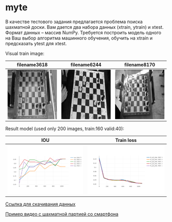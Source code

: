 # myte

В качестве тестового задания предлагается проблема поиска
шахматной доски. Вам дается два набора данных (xtrain, ytrain) и xtest.
Формат данных – массив NumPy. Требуется построить модель одного на
Ваш выбор алгоритма машинного обучения, обучить на xtrain и
предсказать ytest для xtest.

Visual train image:

filename3618               |filename6244               |filename8170
:-------------------------:|:-------------------------:|:-------------------------:
<img src="image/filename3618.jpeg" width="300"> | <img src="image/filename6244.jpeg" width="300"> | <img src="image/filename8170.jpeg" width="300">

Result model (used only 200 images, train:160  valid:40):

IOU                        |  Train loss
:-------------------------:|:-------------------------:
<img src="image/iou.png" width="400"> | <img src="image/tr_loss.png" width="400">


[Ссылка для скачивания данных](https://yadi.sk/d/Yv86Kan3BWoEnQ)

[Пример видео с шахматной партией со смартфона](https://yadi.sk/i/y1Lp_oILRiEUgQ)
